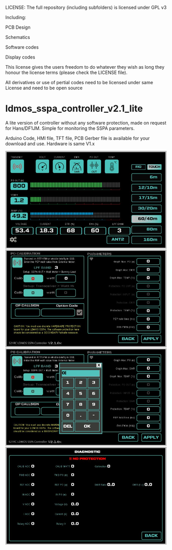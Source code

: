 LICENSE: The full repository (including subfolders) is licensed under GPL v3

Including:

PCB Design

Schematics

Software codes

Display codes

This license gives the users freedom to do whatever they wish as long they honour the license terms (please check the LICENSE file). 

All derivatives or use of pertial codes need to be licensed under same License and need to be open source 



# ldmos_sspa_controller_v2.1_lite
A lite version of controller without any software protection, made on request for Hans/DF1JM. Simple for monitoring the SSPA parameters.

Arduino Code, HMI file, TFT file, PCB Gerber file is available for your download and use.
Hardware is same V1.x


![Main Page](./main_page.JPG)
![Setup Page](./setup_page.JPG)
![Input/entry screen](./data_input.JPG)
![Diagnose Page](./diag_page.JPG)
